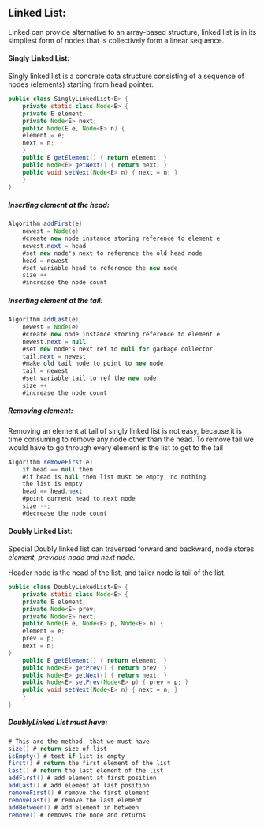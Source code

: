 ## Linked List:
Linked can provide alternative to an array-based structure, linked list is in its simpliest form of nodes that is collectively form a linear sequence. 

#### Singly Linked List:
Singly linked list is a concrete data structure consisting of a sequence of nodes (elements) starting from head pointer. 

```java 
public class SinglyLinkedList<E> {
	private static class Node<E> {
	private E element;
	private Node<E> next;
	public Node(E e, Node<E> n) {
	element = e;
	next = n;
	}
	public E getElement() { return element; }
	public Node<E> getNext() { return next; }
	public void setNext(Node<E> n) { next = n; }
	}
}
```

##### Inserting element at the head:

```java
Algorithm addFirst(e)	
	newest = Node(e)
    #create new node instance storing reference to element e 
    newest.next = head
    #set new node's next to reference the old head node 
    head = newest 
    #set variable head to reference the new node 
    size ++ 
    #increase the node count 
```

##### Inserting element at the tail:

```java
Algorithm addLast(e)
    newest = Node(e)
    #create new node instance storing reference to element e 
    newest.next = null
    #set new node's next ref to null for garbage collector 
    tail.next = newest
    #make old tail node to point to new node
    tail = newest 
    #set variable tail to ref the new node
    size ++
    #increase the node count 
```

##### Removing element:
Removing an element at tail of singly linked list is not easy, because it is time consuming to remove any node other than the head. To remove tail we would have to go through every element is the list to get to the tail 
```java
Algorithm removeFirst(e)
	if head == null then 
	#if head is null then list must be empty, no nothing 
	the list is empty
	head == head.next
	#point current head to next node
	size --; 
	#decrease the node count
```

#### Doubly Linked List:

Special Doubly linked list can traversed forward and backward, node stores *element, previous node and next node.* 

Header node is the head of the list, and tailer node is tail of the list. 

```java
public class DoublyLinkedList<E> {
    private static class Node<E> {
    private E element;
    private Node<E> prev;
    private Node<E> next;
    public Node(E e, Node<E> p, Node<E> n) {
    element = e;
    prev = p;
    next = n;
}
    public E getElement() { return element; }
    public Node<E> getPrev() { return prev; }
    public Node<E> getNext() { return next; }
    public Node<E> setPrev(Node<E> p) { prev = p; } 
    public void setNext(Node<E> n) { next = n; }
    }
}
```

##### DoublyLinked List must have:

```java
# This are the method, that we must have 
size() # return size of list 
isEmpty() # test if list is empty 
first() # return the first element of the list 
last() # return the last element of the list 
addFirst() # add element at first position 
addLast() # add element at last position
removeFirst() # remove the first element
removeLast() # remove the last element
addBetween() # add element in between 
remove() # removes the node and returns 
```
